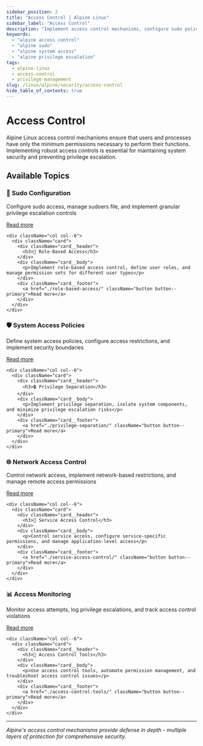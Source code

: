 ```yaml
---
sidebar_position: 2
title: "Access Control | Alpine Linux"
sidebar_label: "Access Control"
description: "Implement access control mechanisms, configure sudo policies, and manage system access restrictions in Alpine Linux."
keywords:
  - "alpine access control"
  - "alpine sudo"
  - "alpine system access"
  - "alpine privilege escalation"
tags:
  - alpine-linux
  - access-control
  - privilege-management
slug: /linux/alpine/security/access-control
hide_table_of_contents: true
---
```


# Access Control

Alpine Linux access control mechanisms ensure that users and processes have only the minimum permissions necessary to perform their functions. Implementing robust access controls is essential for maintaining system security and preventing privilege escalation.

## Available Topics

<div className="container">
  <div className="row">
    <div className="col col--6">
      <div className="card">
        <div className="card__header">
          <h3>🔐 Sudo Configuration</h3>
        </div>
        <div className="card__body">
          <p>Configure sudo access, manage sudoers file, and implement granular privilege escalation controls</p>
        </div>
        <div className="card__footer">
          <a href="./sudo-configuration/" className="button button--primary">Read more</a>
        </div>
      </div>
    </div>
    
    <div className="col col--6">
      <div className="card">
        <div className="card__header">
          <h3>👥 Role-Based Access</h3>
        </div>
        <div className="card__body">
          <p>Implement role-based access control, define user roles, and manage permission sets for different user types</p>
        </div>
        <div className="card__footer">
          <a href="./role-based-access/" className="button button--primary">Read more</a>
        </div>
      </div>
    </div>
  </div>

  <div className="row">
    <div className="col col--6">
      <div className="card">
        <div className="card__header">
          <h3>🛡️ System Access Policies</h3>
        </div>
        <div className="card__body">
          <p>Define system access policies, configure access restrictions, and implement security boundaries</p>
        </div>
        <div className="card__footer">
          <a href="./system-access-policies/" className="button button--primary">Read more</a>
        </div>
      </div>
    </div>
    
    <div className="col col--6">
      <div className="card">
        <div className="card__header">
          <h3>🔒 Privilege Separation</h3>
        </div>
        <div className="card__body">
          <p>Implement privilege separation, isolate system components, and minimize privilege escalation risks</p>
        </div>
        <div className="card__footer">
          <a href="./privilege-separation/" className="button button--primary">Read more</a>
        </div>
      </div>
    </div>
  </div>

  <div className="row">
    <div className="col col--6">
      <div className="card">
        <div className="card__header">
          <h3>🌐 Network Access Control</h3>
        </div>
        <div className="card__body">
          <p>Control network access, implement network-based restrictions, and manage remote access permissions</p>
        </div>
        <div className="card__footer">
          <a href="./network-access-control/" className="button button--primary">Read more</a>
        </div>
      </div>
    </div>
    
    <div className="col col--6">
      <div className="card">
        <div className="card__header">
          <h3>📱 Service Access Control</h3>
        </div>
        <div className="card__body">
          <p>Control service access, configure service-specific permissions, and manage application-level access</p>
        </div>
        <div className="card__footer">
          <a href="./service-access-control/" className="button button--primary">Read more</a>
        </div>
      </div>
    </div>
  </div>

  <div className="row">
    <div className="col col--6">
      <div className="card">
        <div className="card__header">
          <h3>📊 Access Monitoring</h3>
        </div>
        <div className="card__body">
          <p>Monitor access attempts, log privilege escalations, and track access control violations</p>
        </div>
        <div className="card__footer">
          <a href="./access-monitoring/" className="button button--primary">Read more</a>
        </div>
      </div>
    </div>
    
    <div className="col col--6">
      <div className="card">
        <div className="card__header">
          <h3>🔧 Access Control Tools</h3>
        </div>
        <div className="card__body">
          <p>Use access control tools, automate permission management, and troubleshoot access control issues</p>
        </div>
        <div className="card__footer">
          <a href="./access-control-tools/" className="button button--primary">Read more</a>
        </div>
      </div>
    </div>
  </div>
</div>

---

*Alpine's access control mechanisms provide defense in depth - multiple layers of protection for comprehensive security.*
